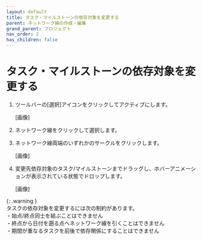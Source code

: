 ```yaml
---
layout: default
title: タスク・マイルストーンの依存対象を変更する
parent: ネットワーク線の作成・編集
grand_parent: プロジェクト
nav_order: 2
has_children: false
---
```


# タスク・マイルストーンの依存対象を変更する

1. ツールバーの[選択]アイコンをクリックしてアクティブにします。
    
    [画像]
    
2. ネットワーク線をクリックして選択します。
3. ネットワーク線両端のいずれかのサークルをクリックします。
    
    [画像]
    
4. 変更先依存対象のタスク/マイルストーンまでドラッグし、ホバーアニメーションが表示されている状態でドロップします。

    [画像]

{: .warning }    
タスクの依存対象を変更するには次の制約があります。  
・始点/終点同士を結ぶことはできません  
・終点から日付を遡る点へネットワーク線を引くことはできません  
・期間が重なるタスクを前後で依存関係にすることはできません